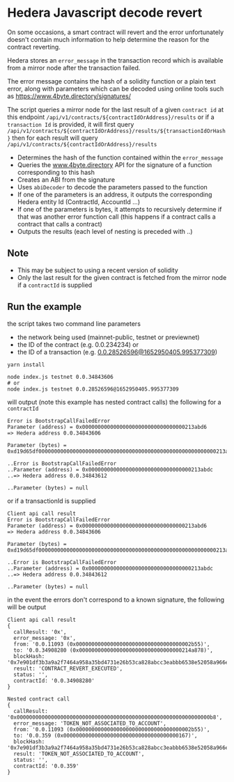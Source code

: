 # Hedera Javascript decode revert

On some occasions, a smart contract will revert and the error unfortunately doesn't contain much information to help determine the reason for the contract reverting.

Hedera stores an `error_message` in the transaction record which is available from a mirror node after the transaction failed.

The error message contains the hash of a solidity function or a plain text error, along with parameters which can be decoded using online tools such as https://www.4byte.directory/signatures/

The script queries a mirror node for the last result of a given `contract id` at this endpoint `/api/v1/contracts/${contractIdOrAddress}/results` or if a `transaction Id` is provided, it will first query `/api/v1/contracts/${contractIdOrAddress}/results/${transactionIdOrHash}` then for each result will query `/api/v1/contracts/${contractIdOrAddress}/results` 

* Determines the hash of the function contained within the `error_message`
* Queries the www.4byte.directory API for the signature of a function corresponding to this hash
* Creates an ABI from the signature
* Uses `abiDecoder` to decode the parameters passed to the function
* If one of the parameters is an address, it outputs the corresponding Hedera entity Id (ContractId, AccountId ...)
* If one of the parameters is bytes, it attempts to recursively determine if that was another error function call (this happens if a contract calls a contract that calls a contract)
* Outputs the results (each level of nesting is preceded with ..)

## Note

* This may be subject to using a recent version of solidity
* Only the last result for the given contract is fetched from the mirror node if a `contractId` is supplied

## Run the example

the script takes two command line parameters

* the network being used (mainnet-public, testnet or previewnet)
* the ID of the contract (e.g. 0.0.234234)
or
* the ID of a transaction (e.g. 0.0.28526596@1652950405.995377309)

```shell
yarn install

node index.js testnet 0.0.34843606
# or
node index.js testnet 0.0.28526596@1652950405.995377309
```

will output (note this example has nested contract calls) the following for a `contractId`

```shell
Error is BootstrapCallFailedError
Parameter (address) = 0x000000000000000000000000000000000213abd6
=> Hedera address 0.0.34843606

Parameter (bytes) = 0xd19d65df000000000000000000000000000000000000000000000000000000000213abdc00000000000000000000000000000000000000000000000000000000000000400000000000000000000000000000000000000000000000000000000000000000

..Error is BootstrapCallFailedError
..Parameter (address) = 0x000000000000000000000000000000000213abdc
..=> Hedera address 0.0.34843612

..Parameter (bytes) = null
```

or if a transactionId is supplied

```shell
Client api call result
Error is BootstrapCallFailedError
Parameter (address) = 0x000000000000000000000000000000000213abd6
=> Hedera address 0.0.34843606

Parameter (bytes) = 0xd19d65df000000000000000000000000000000000000000000000000000000000213abdc00000000000000000000000000000000000000000000000000000000000000400000000000000000000000000000000000000000000000000000000000000000

..Error is BootstrapCallFailedError
..Parameter (address) = 0x000000000000000000000000000000000213abdc
..=> Hedera address 0.0.34843612

..Parameter (bytes) = null
```

in the event the errors don't correspond to a known signature, the following will be output

```shell
Client api call result
{
  callResult: '0x',
  error_message: '0x',
  from: '0.0.11093 (0x0000000000000000000000000000000000002b55)',
  to: '0.0.34908280 (0x000000000000000000000000000000000214a878)',
  blockHash: '0x7e901df3b3a9a2f7464a958a35bd4731e26b53ca828abcc3eabbb6538e52058a966e727bd195cf37b95e19095ece6307',
  result: 'CONTRACT_REVERT_EXECUTED',
  status: '',
  contractId: '0.0.34908280'
}

Nested contract call
{
  callResult: '0x00000000000000000000000000000000000000000000000000000000000000b8',
  error_message: 'TOKEN_NOT_ASSOCIATED_TO_ACCOUNT',
  from: '0.0.11093 (0x0000000000000000000000000000000000002b55)',
  to: '0.0.359 (0x0000000000000000000000000000000000000167)',
  blockHash: '0x7e901df3b3a9a2f7464a958a35bd4731e26b53ca828abcc3eabbb6538e52058a966e727bd195cf37b95e19095ece6307',
  result: 'TOKEN_NOT_ASSOCIATED_TO_ACCOUNT',
  status: '',
  contractId: '0.0.359'
}
```
